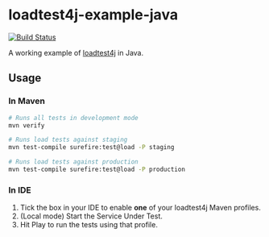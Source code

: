 # loadtest4j-example-java

[![Build Status](https://travis-ci.com/loadtest4j/loadtest4j-example-java.svg?branch=master)](https://travis-ci.com/loadtest4j/loadtest4j-example-java)

A working example of [loadtest4j](https://www.loadtest4j.org) in Java.

## Usage

### In Maven

```bash
# Runs all tests in development mode
mvn verify

# Runs load tests against staging
mvn test-compile surefire:test@load -P staging

# Runs load tests against production
mvn test-compile surefire:test@load -P production
```

### In IDE

1. Tick the box in your IDE to enable **one** of your loadtest4j Maven profiles.
2. (Local mode) Start the Service Under Test.
3. Hit Play to run the tests using that profile.